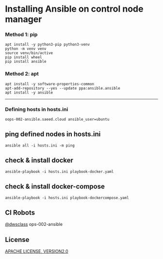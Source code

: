 # Installing Ansible on control node manager

### Method 1: pip
```
apt install -y python3-pip python3-venv
python -m venv venv
source venv/bin/active
pip install wheel
pip install ansible
```

### Method 2: apt
```
apt install -y software-properties-common
apt-add-repository --yes --update ppa:ansible.ansible
apt install -y ansible
```

<hr>

### Defining hosts in hosts.ini
```
oops-002-ansible.saeed.cloud ansible_user=ubuntu
```

## ping defined nodes in hosts.ini
```
ansible all -i hosts.ini -m ping
```
## check & install docker
```
ansible-playbook -i hosts.ini playbook-docker.yaml
```

## check & install docker-compose
```
ansible-playbook -i hosts.ini playbook-dockercompose.yaml
```

## CI Robots
[@dwsclass](https://github.com/dwsclass) ops-002-ansible

## License

[APACHE LICENSE, VERSION2.0](https://www.apache.org/licenses/LICENSE-2.0)